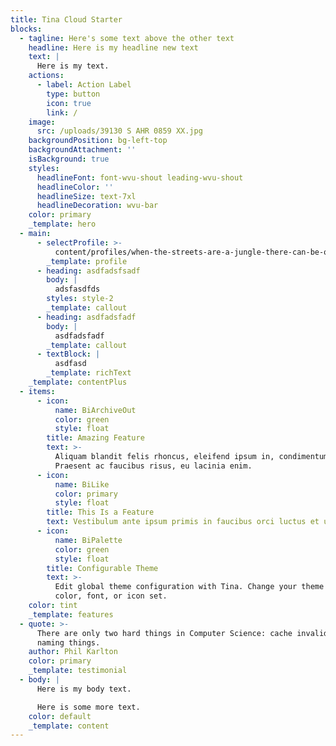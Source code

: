 ```yaml
---
title: Tina Cloud Starter
blocks:
  - tagline: Here's some text above the other text
    headline: Here is my headline new text
    text: |
      Here is my text.
    actions:
      - label: Action Label
        type: button
        icon: true
        link: /
    image:
      src: /uploads/39130 S AHR 0859 XX.jpg
    backgroundPosition: bg-left-top
    backgroundAttachment: ''
    isBackground: true
    styles:
      headlineFont: font-wvu-shout leading-wvu-shout
      headlineColor: ''
      headlineSize: text-7xl
      headlineDecoration: wvu-bar
    color: primary
    _template: hero
  - main:
      - selectProfile: >-
          content/profiles/when-the-streets-are-a-jungle-there-can-be-only-one-king.md
        _template: profile
      - heading: asdfadsfsadf
        body: |
          adsfasdfds
        styles: style-2
        _template: callout
      - heading: asdfadsfadf
        body: |
          asdfadsfadf
        _template: callout
      - textBlock: |
          asdfasd
        _template: richText
    _template: contentPlus
  - items:
      - icon:
          name: BiArchiveOut
          color: green
          style: float
        title: Amazing Feature
        text: >-
          Aliquam blandit felis rhoncus, eleifend ipsum in, condimentum nibh.
          Praesent ac faucibus risus, eu lacinia enim.
      - icon:
          name: BiLike
          color: primary
          style: float
        title: This Is a Feature
        text: Vestibulum ante ipsum primis in faucibus orci luctus et ultrices.
      - icon:
          name: BiPalette
          color: green
          style: float
        title: Configurable Theme
        text: >-
          Edit global theme configuration with Tina. Change your theme's primary
          color, font, or icon set.
    color: tint
    _template: features
  - quote: >-
      There are only two hard things in Computer Science: cache invalidation and
      naming things.
    author: Phil Karlton
    color: primary
    _template: testimonial
  - body: |
      Here is my body text.

      Here is some more text.
    color: default
    _template: content
---
```



























































































































































